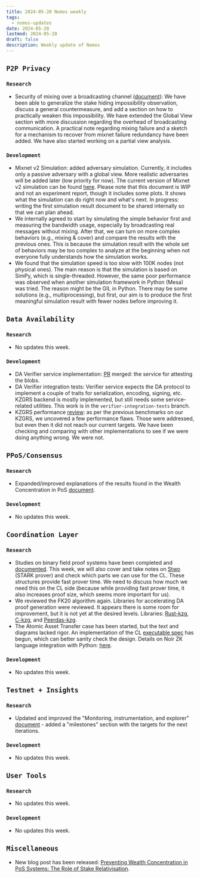```yaml
---
title: 2024-05-20 Nomos weekly
tags:
  - nomos-updates
date: 2024-05-20
lastmod: 2024-05-20
draft: false
description: Weekly update of Nomos
---
```

## `P2P Privacy`

### `Research`

- Security of mixing over a broadcasting channel ([document](https://www.notion.so/Security-of-Mixing-over-Broadcasting-Channel-e09184fa14614d78829f76fdb4aa65d3#642beedb44674143ba25e5e21c23f860)): We have been able to generalize the stake hiding impossibility observation, discuss a general countermeasure, and add a section on how to practically weaken this impossibility. We have extended the Global View section with more discussion regarding the overhead of broadcasting communication. A practical note regarding mixing failure and a sketch for a mechanism to recover from mixnet failure redundancy have been added. We have also started working on a partial view analysis.

### `Development`

- Mixnet v2 Simulation: added adversary simulation. Currently, it includes only a passive adversary with a global view. More realistic adversaries will be added later (low priority for now). The current version of Mixnet v2 simulation can be found [here](https://github.com/logos-co/nomos-specs/tree/mixnet-v2-sim/mixnet/v2/sim). Please note that this document is WIP and not an experiment report, though it includes some plots. It shows what the simulation can do right now and what's next. In progress: writing the first simulation result document to be shared internally so that we can plan ahead.
- We internally agreed to start by simulating the simple behavior first and measuring the bandwidth usage, especially by broadcasting real messages without mixing. After that, we can turn on more complex behaviors (e.g., mixing & cover) and compare the results with the previous ones. This is because the simulation result with the whole set of behaviors may be too complex to analyze at the beginning when not everyone fully understands how the simulation works.
- We found that the simulation speed is too slow with 100K nodes (not physical ones). The main reason is that the simulation is based on SimPy, which is single-threaded. However, the same poor performance was observed when another simulation framework in Python (Mesa) was tried. The reason might be the GIL in Python. There may be some solutions (e.g., multiprocessing), but first, our aim is to produce the first meaningful simulation result with fewer nodes before improving it.

## `Data Availability`

### `Research`

- No updates this week.

### `Development`

- DA Verifier service implementation: [PR](https://github.com/logos-co/nomos-node/pull/627) merged: the service for attesting the blobs.
- DA Verifier integration tests: Verifier service expects the DA protocol to implement a couple of traits for serialization, encoding, signing, etc. KZGRS backend is mostly implemented, but still needs some service-related utilities. This work is in the `verifier-integration-tests` branch.
- KZGRS performance [review](https://www.notion.so/KZG-RS-performance-37db3cd4a33f41f994c77b1c4d9218cb): as per the previous benchmarks on our KZGRS, we uncovered a few performance flaws. Those were addressed, but even then it did not reach our current targets. We have been checking and comparing with other implementations to see if we were doing anything wrong. We were not.

## `PPoS/Consensus`

### `Research`

- Expanded/improved explanations of the results found in the Wealth Concentration in PoS [document](https://www.notion.so/Does-Crypsinous-Leader-Election-Function-lead-to-wealth-concentration-in-PoS-b81f07a791b745438443f51f00ac258f).

### `Development`

- No updates this week.

## `Coordination Layer`

### `Research`

- Studies on binary field proof systems have been completed and [documented](https://www.notion.so/Binary-Field-Proof-Systems-f55d921062e94d7290579355808d7886). This week, we will also cover and take notes on [Stwo](https://streamyard.com/watch/ndVNnBQgZgqF) (STARK prover) and check which parts we can use for the CL. These structures provide fast prover time. We need to discuss how much we need this on the CL side (because while providing fast prover time, it also increases proof size, which seems more important for us).
- We reviewed the FK20 algorithm again. Libraries for accelerating DA proof generation were reviewed. It appears there is some room for improvement, but it is not yet at the desired levels. Libraries: [Rust-kzg](https://github.com/grandinetech/rust-kzg), [C-kzg](https://github.com/ethereum/c-kzg-4844), and [Peerdas-kzg](https://github.com/crate-crypto/peerdas-kzg/tree/master).
- The Atomic Asset Transfer case has been started, but the text and diagrams lacked rigor. An implementation of the CL [executable spec](https://github.com/logos-co/nomos-specs/pull/93) has begun, which can better sanity check the design. Details on Noir ZK language integration with Python: [here](https://github.com/logos-co/nomos-specs/pull/92).

### `Development`

- No updates this week.

## `Testnet + Insights`

### `Research`

- Updated and improved the "Monitoring, instrumentation, and explorer" [document](https://www.notion.so/Monitoring-instrumentation-and-explorers-d8c8357b4e304fa3806f1b7f0e6b172d#b11c539fcaea43ccba3321289b2a342c) - added a "milestones" section with the targets for the next iterations.

### `Development`

- No updates this week.

## `User Tools`

### `Research`

- No updates this week.

### `Development`

- No updates this week.

## `Miscellaneous`

- New blog post has been released: [Preventing Wealth Concentration in PoS Systems: The Role of Stake Relativisation](https://blog.nomos.tech/wealth-concentration-in-pos-and-stake-relativisation/).